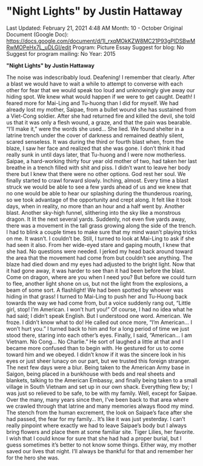 # "Night Lights" by Justin Hattaway

Last Updated: February 21, 2021 4:48 AM
Month: 10 - October
Original Document (Google Doc): https://docs.google.com/document/d/1l_rxqMOkKZW8MC21P93gPIDSBwMRwMOPeHx7L_uDLGI/edit
Program: Picture Essay
Suggest for blog: No
Suggest for program mailing: No
Year: 2015

**"Night Lights" by Justin Hattaway**

The noise was indescribably loud. Deafening! I remember that clearly. After a blast we would have to wait a while to attempt to converse with each other for fear that we would speak too loud and unknowingly give away our hiding spot. We knew what would happen if we were to get caught. Death! I feared more for Mai-Ling and Tu-huong than I did for myself. We had already lost my mother, Saipae, from a bullet wound she has sustained from a Viet-Cong soldier. After she had returned fire and killed the devil, she told us that it was only a flesh wound, a graze, and that the pain was bearable. “I’ll make it,” were the words she used… She lied. We found shelter in a latrine trench under the cover of darkness and remained deathly silent, scared senseless. It was during the third or fourth blast when, from the blaze, I saw her face and realized that she was gone. I don’t think it had really sunk in until days later, that Tu-huong and I were now motherless. Saipae, a hard-working thirty four year old mother of two, had taken her last breathe in a trench filled with shit and piss. I didn’t want to leave her body there but I knew that there were no other options. God rest her soul. We finally started to crawl forward slowly. Inching, almost. Every time a blast struck we would be able to see a few yards ahead of us and we knew that no one would be able to hear our splashing during the thunderous roaring, so we took advantage of the opportunity and crept along. It felt like it took days, when in reality, no more than an hour and a half went by. Another blast. Another sky-high funnel, slithering into the sky like a monstrous dragon. It lit the next several yards. Suddenly, not even five yards away, there was a movement in the tall grass growing along the side of the trench. I had to blink a couple times to make sure that my mind wasn’t playing tricks on me. It wasn’t. I couldn’t be. Still, I turned to look at Mai-Ling to ask if she had seen it also. From her wide-eyed stare and gaping mouth, I knew that she had. No questions were needed. I jerked my head back around toward the area that the movement had come from but couldn’t see anything. The blaze had died down and my eyes had adjusted to the bright light. Now that it had gone away, it was harder to see than it had been before the blast. Come on dragon, where are you when I need you? But before we could turn to flee, another light shone on us, but not the light from the explosions, a beam of some sort. A flashlight! We had been spotted by whoever was hiding in that grass! I turned to Mai-Ling to push her and Tu-Huong back towards the way we had come from, but a voice suddenly rang out, “Little girl, stop! I’m American. I won’t hurt you!” Of course, I had no idea what he had said; I didn’t speak English. But I understood one word. American. We froze. I didn’t know what to do! He called out once more, “I’m American… I won’t hurt you.” I turned back to him and for a long period of time we just stood there, staring into each other’s eyes. Finally, I said, “American… I am Vietnam. No Cong… No Charlie.” He sort of laughed a little at that and I became more confused than to begin with. He gestured for us to come toward him and we obeyed. I didn’t know if it was the sincere look in his eyes or just sheer lunacy on our part, but we trusted this foreign stranger. The next few days were a blur. Being taken to the American Army base in Saigon, being placed in a bunkhouse with beds and real sheets and blankets, talking to the American Embassy, and finally being taken to a small village in South Vietnam and set up in our own shack. Everything flew by; I was just so relieved to be safe, to be with my family. Well, except for Saipae. Over the many, many years since then, I’ve been back to that area where we crawled through that latrine and many memories always flood my mind. The stench from the human excrement, the look on Saipae’s face after she had passed, the fear for my family… It’s like it was just yesterday. I can’t really pinpoint where exactly we had to leave Saipae’s body but I always bring flowers and place them at some familiar site. Tiger Lilies, her favorite. I wish that I could know for sure that she had had a proper burial, but I guess sometimes it’s better to not know some things. Either way, my mother saved our lives that night. I’ll always be thankful for that and remember her for the hero she was.